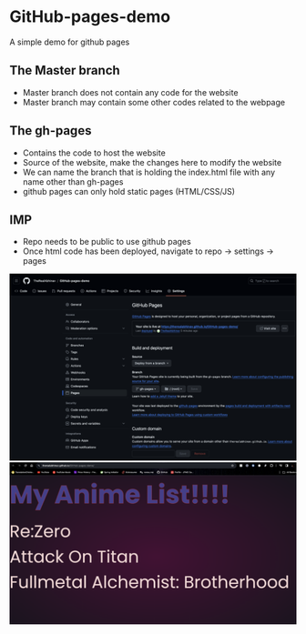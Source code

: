 # GitHub-pages-demo
A simple demo for github pages

## The Master branch
- Master branch does not contain any code for the website
- Master branch may contain some other codes related to the webpage

## The gh-pages
- Contains the code to host the website
- Source of the website, make the changes here to modify the website
- We can name the branch that is holding the index.html file with any name other than gh-pages
- github pages can only hold static pages (HTML/CSS/JS)

## IMP
- Repo needs to be public to use github pages
- Once html code has been deployed, navigate to repo -> settings -> pages

![Alt text](image.png)
![Alt text](image-1.png)